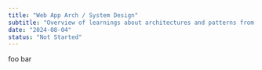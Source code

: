 ```yaml
---
title: "Web App Arch / System Design"
subtitle: "Overview of learnings about architectures and patterns from books like System Design Interview Insiders Vol 1"
date: "2024-08-04"
status: "Not Started"
---
```


foo bar
